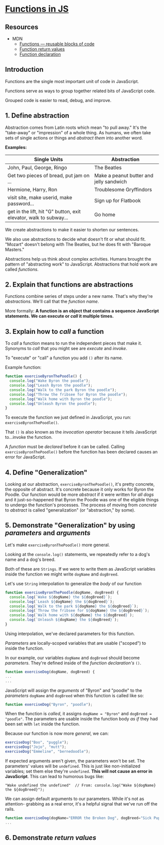 # [Functions in JS](https://learn.co/tracks/online-software-engineering-structured/front-end-web-programming/recognizing-javascript-events/functions-in-javascript)

## Resources

- MDN
  + [Functions — reusable blocks of code](https://developer.mozilla.org/en-US/docs/Learn/JavaScript/Building_blocks/Functions)
  + [Function return values](https://developer.mozilla.org/en-US/docs/Learn/JavaScript/Building_blocks/Return_values)
  + [Function declaration](https://developer.mozilla.org/en-US/docs/Web/JavaScript/Reference/Statements/function)

## Introduction

Functions are the single most important unit of code in JavaScript.

Functions serve as ways to group together related bits of JavaScript code.

Grouped code is easier to read, debug, and improve.

## 1. Define abstraction

Abstraction comes from Latin roots which mean "to pull away." It's the
"take-away" or "impression" of a whole thing.  As humans, we often take sets of
single actions or things and _abstract them_ into another word.

**Examples:**

| Single Units | Abstraction |
|-------------|--------------|
|John, Paul, George, Ringo | The Beatles |
|Get two pieces of bread, put jam on ... | Make a peanut butter and jelly sandwich |
|Hermione, Harry, Ron | Troublesome Gryffindors |
| visit site, make userid, make password... | Sign up for Flatbook|
| get in the lift, hit "G" button, exit elevator, walk to subway... | Go home|

We create abstractions to make it easier to shorten our sentences.

We also use abstractions to decide
what doesn't fit or what should fit. "Mozart" doesn't belong with The Beatles,
but he does fit with "Baroque Masters."

Abstractions help us think about complex activities. Humans brought the pattern of
"abstracting work" to JavaScript. Abstractions that hold work are called
_functions_.

## 2. Explain that functions are abstractions

Functions combine series of steps under a new name. That's why they're
_abstractions_. We'll call that the _function name_.

More formally:
**A function is an object that contains a sequence JavaScript
statements.  We can execute or _call_ it multiple times.**

## 3. Explain how to _call_ a function

To _call_ a function means to run the independent pieces that make it.
Synonyms to _call_ that you might see are _execute_ and _invoke_.

To "execute" or "call" a function you add `()` after its name.

Example function:

```javascript
function exerciseByronThePoodle() {
  console.log("Wake Byron the poodle");
  console.log("Leash Byron the poodle");
  console.log("Walk to the park Byron the poodle");
  console.log("Throw the fribsee for Byron the poodle");
  console.log("Walk home with Byron the poodle");
  console.log("Unleash Byron the poodle");
}
```

To execute the function we just defined in JavaScript, you run: `exerciseByronThePoodle()`.

That `()` is also known as the _invocation operator_ because
it tells JavaScript to...invoke the function.

A _function_ must be _declared_ before it can be called. Calling
`exerciseByronThePoodle()` before the function has been declared causes an
error for JavaScript.

## 4. Define "Generalization"

Looking at our abstraction, `exerciseByronThePoodle()`, it's pretty concrete, the
opposite of abstract. It's concrete because it only works for Byron the Poodle.
Our function would be more _abstract_ if it were written for _all dogs_ and it
just-so-happened that Byron the Poodle was one of the eligible things to
undergo the function's processes. The process of moving from _concrete_ to
_abstract_ is called "generalization" (or "abstraction," by some).

## 5. Demonstrate "Generalization" by using _parameters_ and _arguments_

Let's make `exerciseByronThePoodle()` more general.

Looking at the `console.log()` statements, we repeatedly refer to a dog's name and a dog's breed.

Both of these are `Strings`. If we were to write them as JavaScript
variables inside the function we might write `dogName` and `dogBreed`.

Let's use `String` interpolation to generalize the _body_ of our function

```javascript
function exerciseByronThePoodle(dogName, dogBreed) {
  console.log(`Wake ${dogName} the ${dogBreed}`);
  console.log(`Leash ${dogName} the ${dogBreed}`);
  console.log(`Walk to the park ${dogName} the ${dogBreed}`);
  console.log(`Throw the fribsee for ${dogName} the ${dogBreed}`);
  console.log(`Walk home with ${dogName} the ${dogBreed}`);
  console.log(`Unleash ${dogName} the ${dogBreed}`);
}
```

Using interpolation, we've declared parameters for this function.

 _Parameters_ are locally-scoped variables that are usable ("scoped") to inside the function.

In our example, our variables `dogName` and `dogBreed` should become _parameters_.  They're defined inside of the _function declaration's_ `()`.

```javascript
function exerciseDog(dogName, dogBreed) {
...
...
```

JavaScript will assign the _arguments_ of "Byron" and "poodle" to the
_parameters_ `dogName` and `dogBreed` when this function is called like so:

```javascript
function exerciseDog("Byron", "poodle");
```

When the function is _called_, it assigns `dogName = "Byron"` and `dogBreed =
"poodle"`. The parameters are usable inside the function body _as if_ they had
been set with `let` inside the function.

Because our function is now more _general_, we can:

```javascript
exerciseDog("Boo", "puggle");
exerciseDog("Jojo", "mutt");
exerciseDog("Emmeline", "bernedoodle");
```

If expected arguments aren't given, the parameters won't be set. The
parameters' values will be `undefined`.  This is just like non-initialized
variables; set them else they're `undefined`.  **This will not cause an error
in JavaScript**. This can lead to humorous bugs like:

```text
"Wake undefined the undefined"  // From: console.log("Wake ${dogName} the ${dogBreed}");
```

We can assign default arguments to our parameters. While it's not as attention-
grabbing as a real error, it's a helpful signal that we've run off the rails.

```javascript
function exerciseDog(dogName="ERROR the Broken Dog", dogBreed="Sick Puppy") {
...
```

## 6. Demonstrate _return values_